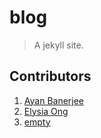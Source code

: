 # blog
> A jekyll site.

## Contributors
1. [Ayan Banerjee](https://github.com/ayan-b)
2. [Elysia Ong](https://github.com/xevenheaven)
3. [empty](https://github.com/carceri)
